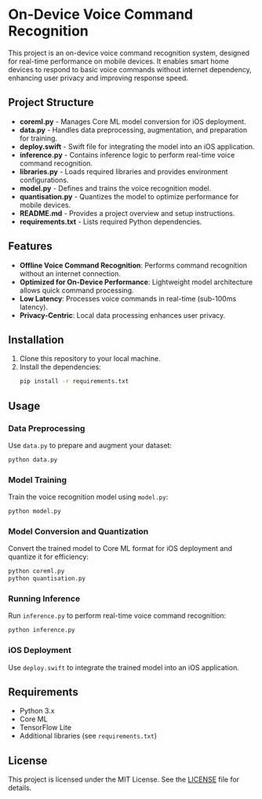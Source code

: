 
# On-Device Voice Command Recognition

This project is an on-device voice command recognition system, designed for real-time performance on mobile devices. It enables smart home devices to respond to basic voice commands without internet dependency, enhancing user privacy and improving response speed.

## Project Structure

- **coreml.py** - Manages Core ML model conversion for iOS deployment.
- **data.py** - Handles data preprocessing, augmentation, and preparation for training.
- **deploy.swift** - Swift file for integrating the model into an iOS application.
- **inference.py** - Contains inference logic to perform real-time voice command recognition.
- **libraries.py** - Loads required libraries and provides environment configurations.
- **model.py** - Defines and trains the voice recognition model.
- **quantisation.py** - Quantizes the model to optimize performance for mobile devices.
- **README.md** - Provides a project overview and setup instructions.
- **requirements.txt** - Lists required Python dependencies.

## Features

- **Offline Voice Command Recognition**: Performs command recognition without an internet connection.
- **Optimized for On-Device Performance**: Lightweight model architecture allows quick command processing.
- **Low Latency**: Processes voice commands in real-time (sub-100ms latency).
- **Privacy-Centric**: Local data processing enhances user privacy.

## Installation

1. Clone this repository to your local machine.
2. Install the dependencies:
   ```bash
   pip install -r requirements.txt
   ```

## Usage

### Data Preprocessing

Use `data.py` to prepare and augment your dataset:
```bash
python data.py
```

### Model Training

Train the voice recognition model using `model.py`:
```bash
python model.py
```

### Model Conversion and Quantization

Convert the trained model to Core ML format for iOS deployment and quantize it for efficiency:
```bash
python coreml.py
python quantisation.py
```

### Running Inference

Run `inference.py` to perform real-time voice command recognition:
```bash
python inference.py
```

### iOS Deployment

Use `deploy.swift` to integrate the trained model into an iOS application.

## Requirements

- Python 3.x
- Core ML
- TensorFlow Lite
- Additional libraries (see `requirements.txt`)

## License

This project is licensed under the MIT License. See the [LICENSE](LICENSE) file for details.
